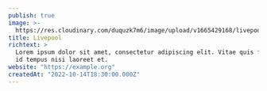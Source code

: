 ```yaml
---
publish: true
image: >-
  https://res.cloudinary.com/duquzk7m6/image/upload/v1665429168/livepool_k8vutx.png
title: Livepool
richtext: >
  Lorem ipsum dolor sit amet, consectetur adipiscing elit. Vitae quis faucibus
  id tempus nisi laoreet et.
website: "https://example.org"
createdAt: "2022-10-14T18:30:00.000Z"
---
```

